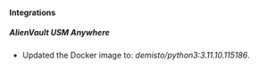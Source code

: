 
#### Integrations

##### AlienVault USM Anywhere
- Updated the Docker image to: *demisto/python3:3.11.10.115186*.



